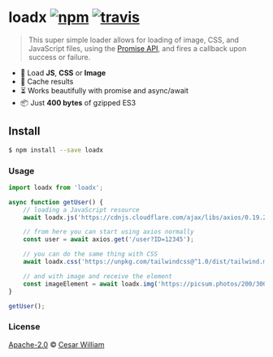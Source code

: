 # loadx [![npm](https://img.shields.io/npm/v/workerize.svg?style=flat)](https://www.npmjs.org/package/workerize) [![travis](https://travis-ci.org/developit/workerize.svg?branch=master)](https://travis-ci.org/developit/workerize)

> This super simple loader allows for loading of image, CSS, and JavaScript files, using the [Promise API](https://developer.mozilla.org/en-US/docs/Web/API/Fetch_API/Using_Fetch), and fires a callback upon success or failure.

- 🚚 Load **JS**, **CSS** or **Image**
- 🚀 Cache results
- ⏳️ Works beautifully with promise and async/await
- 📦️ Just **400 bytes** of gzipped ES3

## Install

```sh
$ npm install --save loadx
```

### Usage

```js
import loadx from 'loadx';

async function getUser() {
	// loading a JavaScript resource
	await loadx.js('https://cdnjs.cloudflare.com/ajax/libs/axios/0.19.2/axios.min.js');

	// from here you can start using axios normally
	const user = await axios.get('/user?ID=12345');

	// you can do the same thing with CSS
	await loadx.css('https://unpkg.com/tailwindcss@^1.0/dist/tailwind.min.css');

	// and with image and receive the element
	const imageElement = await loadx.img('https://picsum.photos/200/300');
}

getUser();
```

### License

[Apache-2.0](https://github.com/cesarwbr/loadx/blob/master/LICENSE) © [Cesar William](https://www.cesarwilliam.com)
